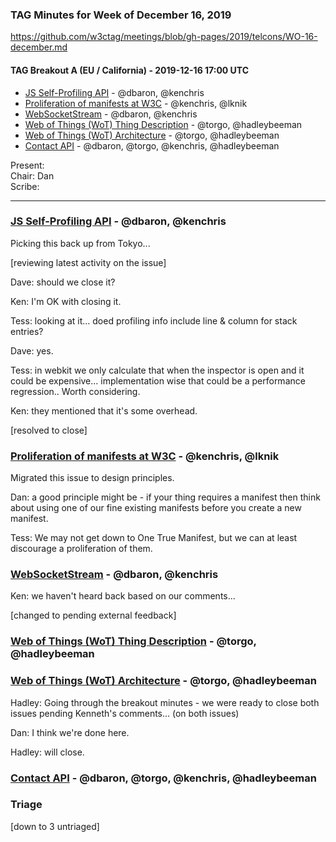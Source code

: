 ### TAG Minutes for Week of December 16, 2019

https://github.com/w3ctag/meetings/blob/gh-pages/2019/telcons/WO-16-december.md

#### TAG Breakout A (EU / California) - 2019-12-16 17:00 UTC

* [JS Self-Profiling API](https://github.com/w3ctag/design-reviews/issues/366) - @dbaron, @kenchris
* [Proliferation of manifests at W3C](https://github.com/w3ctag/design-reviews/issues/423) - @kenchris, @lknik
* [WebSocketStream](https://github.com/w3ctag/design-reviews/issues/394) - @dbaron, @kenchris
* [Web of Things (WoT) Thing Description](https://github.com/w3ctag/design-reviews/issues/357) - @torgo, @hadleybeeman
* [Web of Things (WoT) Architecture](https://github.com/w3ctag/design-reviews/issues/355) - @torgo, @hadleybeeman
* [Contact API](https://github.com/w3ctag/design-reviews/issues/337) - @dbaron, @torgo, @kenchris, @hadleybeeman

Present:  
Chair: Dan  
Scribe:  

---

### [JS Self-Profiling API](https://github.com/w3ctag/design-reviews/issues/366) - @dbaron, @kenchris

Picking this back up from Tokyo...

[reviewing latest activity on the issue]

Dave: should we close it?

Ken: I'm OK with closing it.

Tess: looking at it... doed profiling info include line & column for stack entries?

Dave: yes.

Tess: in webkit we only calculate that when the inspector is open and it could be expensive...  implementation wise that could be a performance regression.. Worth considering.

Ken: they mentioned that it's some overhead.

[resolved to close]

### [Proliferation of manifests at W3C](https://github.com/w3ctag/design-reviews/issues/423) - @kenchris, @lknik

Migrated this issue to design principles.

Dan: a good principle might be - if your thing requires a manifest then think about using one of our fine existing manifests before you create a new manifest.

Tess: We may not get down to One True Manifest, but we can at least discourage a proliferation of them.

### [WebSocketStream](https://github.com/w3ctag/design-reviews/issues/394) - @dbaron, @kenchris

Ken: we haven't heard back based on our comments...

[changed to pending external feedback]

### [Web of Things (WoT) Thing Description](https://github.com/w3ctag/design-reviews/issues/357) - @torgo, @hadleybeeman

### [Web of Things (WoT) Architecture](https://github.com/w3ctag/design-reviews/issues/355) - @torgo, @hadleybeeman

Hadley: Going through the breakout minutes - we were ready to close both issues pending Kenneth's comments... (on both issues)

Dan: I think we're done here.

Hadley: will close.

### [Contact API](https://github.com/w3ctag/design-reviews/issues/337) - @dbaron, @torgo, @kenchris, @hadleybeeman

### Triage

[down to 3 untriaged]
